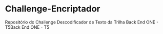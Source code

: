 # Challenge-Encriptador

Repositório do Challenge Descodificador de Texto da Trilha Back End ONE - T5Back End ONE - T5
